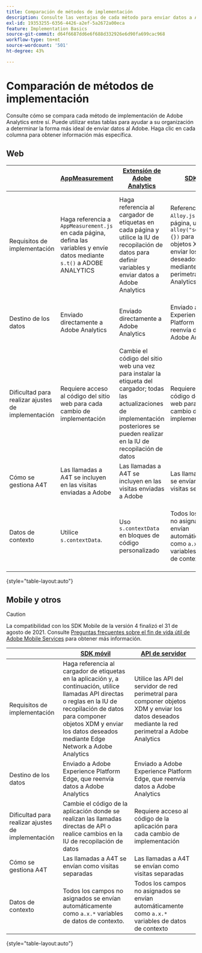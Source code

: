 ```yaml
---
title: Comparación de métodos de implementación
description: Consulte las ventajas de cada método para enviar datos a Adobe Analytics.
exl-id: 19353255-6356-4426-a2ef-5a2672a00eca
feature: Implementation Basics
source-git-commit: d64f6687dd6e6f688d332926e6d90fa699cac968
workflow-type: tm+mt
source-wordcount: '501'
ht-degree: 43%

---
```


# Comparación de métodos de implementación

Consulte cómo se compara cada método de implementación de Adobe Analytics entre sí. Puede utilizar estas tablas para ayudar a su organización a determinar la forma más ideal de enviar datos al Adobe. Haga clic en cada columna para obtener información más específica.

## Web

| | [AppMeasurement](/help/implement/js/overview.md) | [Extensión de Adobe Analytics](/help/implement/launch/overview.md) | [SDK web](/help/implement/aep-edge/web-sdk/overview.md#web-sdk) | [Extensión del SDK web](/help/implement/aep-edge/web-sdk/overview.md#web-sdk-extension) |
| --- | --- | --- | --- | --- |
| Requisitos de implementación | Haga referencia a `AppMeasurement.js` en cada página, defina las variables y envíe datos mediante `s.t()` a ADOBE ANALYTICS | Haga referencia al cargador de etiquetas en cada página y utilice la IU de recopilación de datos para definir variables y enviar datos a Adobe Analytics | Referencia `Alloy.js` en cada página, utilice `alloy("sendEvent",{})` para componer objetos XDM y enviar los datos deseados mediante la red perimetral a Adobe Analytics | Cargador de etiquetas de referencia en cada página, utilice la IU de recopilación de datos para componer objetos XDM y enviar los datos deseados mediante la red perimetral a Adobe Analytics |
| Destino de los datos | Enviado directamente a Adobe Analytics | Enviado directamente a Adobe Analytics | Enviado a Adobe Experience Platform Edge, que reenvía datos a Adobe Analytics | Enviado a Adobe Experience Platform Edge, que reenvía datos a Adobe Analytics |
| Dificultad para realizar ajustes de implementación | Requiere acceso al código del sitio web para cada cambio de implementación | Cambie el código del sitio web una vez para instalar la etiqueta del cargador; todas las actualizaciones de implementación posteriores se pueden realizar en la IU de recopilación de datos | Requiere acceso al código del sitio web para cada cambio de implementación | Cambie el código del sitio web una vez para instalar la etiqueta del cargador; todas las actualizaciones de implementación posteriores se pueden realizar en la IU de recopilación de datos |
| Cómo se gestiona A4T | Las llamadas a A4T se incluyen en las visitas enviadas a Adobe | Las llamadas a A4T se incluyen en las visitas enviadas a Adobe | Las llamadas a A4T se envían como visitas separadas | Las llamadas a A4T se envían como visitas separadas |
| Datos de contexto | Utilice `s.contextData`. | Uso `s.contextData` en bloques de código personalizado | Todos los campos no asignados se envían automáticamente como `a.x.*` variables de datos de contexto. | Todos los campos no asignados se envían automáticamente como `a.x.*` variables de datos de contexto. |

{style="table-layout:auto"}

## Mobile y otros

>[!CAUTION]
>
>La compatibilidad con los SDK Mobile de la versión 4 finalizó el 31 de agosto de 2021. Consulte [Preguntas frecuentes sobre el fin de vida útil de Adobe Mobile Services](https://experienceleague.adobe.com/docs/discontinued/using/mobile-services.html) para obtener más información.


| | [SDK móvil](/help/implement/aep-edge/mobile-sdk/overview.md) | [API de servidor](/help/implement/aep-edge/server-api/overview.md) |
| --- | --- | --- |
| Requisitos de implementación | Haga referencia al cargador de etiquetas en la aplicación y, a continuación, utilice llamadas API directas o reglas en la IU de recopilación de datos para componer objetos XDM y enviar los datos deseados mediante Edge Network a Adobe Analytics | Utilice las API del servidor de red perimetral para componer objetos XDM y enviar los datos deseados mediante la red perimetral a Adobe Analytics |
| Destino de los datos | Enviado a Adobe Experience Platform Edge, que reenvía datos a Adobe Analytics | Enviado a Adobe Experience Platform Edge, que reenvía datos a Adobe Analytics |
| Dificultad para realizar ajustes de implementación | Cambie el código de la aplicación donde se realizan las llamadas directas de API o realice cambios en la IU de recopilación de datos | Requiere acceso al código de la aplicación para cada cambio de implementación |
| Cómo se gestiona A4T | Las llamadas a A4T se envían como visitas separadas | Las llamadas a A4T se envían como visitas separadas |
| Datos de contexto | Todos los campos no asignados se envían automáticamente como `a.x.*` variables de datos de contexto. | Todos los campos no asignados se envían automáticamente como `a.x.*` variables de datos de contexto |

{style="table-layout:auto"}
